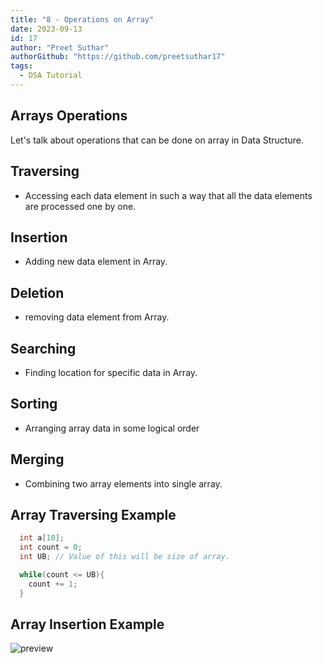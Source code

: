 ```yaml
---
title: "8 - Operations on Array"
date: 2023-09-13
id: 17
author: "Preet Suthar"
authorGithub: "https://github.com/preetsuthar17"
tags:
  - DSA Tutorial
---
```


## Arrays Operations

Let's talk about operations that can be done on array in Data Structure.

## Traversing

- Accessing each data element in such a way that all the data elements are processed one by one.

## Insertion

- Adding new data element in Array.

## Deletion

- removing data element from Array.

## Searching

- Finding location for specific data in Array.

## Sorting

- Arranging array data in some logical order

## Merging

- Combining two array elements into single array.

## Array Traversing Example

```c
  int a[10];
  int count = 0;
  int UB; // Value of this will be size of array.

  while(count <= UB){
    count += 1;
  }

```

## Array Insertion Example

![preview](https://i.imgur.com/ovCtcsT.png)
